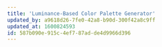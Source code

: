 ```yaml
---
title: 'Luminance-Based Color Palette Generator'
updated_by: a9618d26-7fe0-42a8-b90d-300f42a8c9ff
updated_at: 1600824593
id: 587b090e-915c-4ef7-87ad-de4d9966d396
---
```


